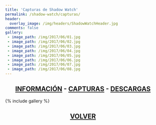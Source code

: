 ```yaml
---
title: 'Capturas de Shadow Watch'
permalink: /shadow-watch/capturas/
header:
  overlay_image: /img/headers/ShadowWatchHeader.jpg
comments: false
gallery:
 - image_path: /img/2017/06/01.jpg
 - image_path: /img/2017/06/02.jpg
 - image_path: /img/2017/06/03.jpg
 - image_path: /img/2017/06/04.jpg
 - image_path: /img/2017/06/05.jpg
 - image_path: /img/2017/06/06.jpg
 - image_path: /img/2017/06/07.jpg
 - image_path: /img/2017/06/08.jpg
---
```

<h2 style="text-align: center;"><strong><a href="/shadow-watch/informacion/">INFORMACIÓN</a> - <a href="/shadow-watch/capturas/">CAPTURAS</a> - <a href="/shadow-watch/descargar/">DESCARGAS</a></strong></h2>

{% include gallery %}
<h2 style="text-align: center;"><strong><a href="/shadow-watch/">VOLVER</a></strong></h2>